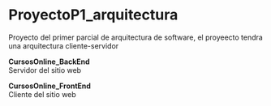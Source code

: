 # ProyectoP1_arquitectura
Proyecto del primer parcial de arquitectura de software, el proyeecto tendra una arquitectura cliente-servidor  


**CursosOnline_BackEnd**  
Servidor del sitio web


**CursosOnline_FrontEnd**  
Cliente del sitio web
